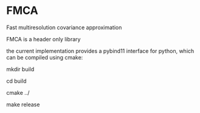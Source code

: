 # FMCA
Fast multiresolution covariance approximation

FMCA is a header only library

the current implementation provides a pybind11
interface for python, which can be compiled using cmake:

mkdir build

cd build

cmake ../

make release
